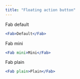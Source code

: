 ```yaml
---
title: "Floating action button"
---
```

Fab default
```jsx
<Fab>Default</Fab>
```

Fab mini
```jsx
<Fab mini>Mini</Fab>
```

Fab plain
```jsx
<Fab plain>Plain</Fab>
```
